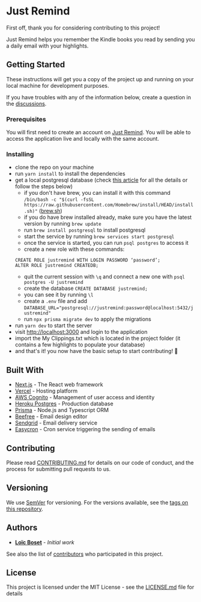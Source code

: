 # Just Remind

First off, thank you for considering contributing to this project!

Just Remind helps you remember the Kindle books you read by sending you a daily email with your highlights.

## Getting Started

These instructions will get you a copy of the project up and running on your local machine for development purposes.

If you have troubles with any of the information below, create a question in the [discussions](https://github.com/Just-Remind/app/discussions).

### Prerequisites

You will first need to create an account on [Just Remind](https://justremind.app/). You will be able to access the application live and locally with the same account.

### Installing

- clone the repo on your machine
- run `yarn install` to install the dependencies
- get a local postgresql database (check [this article](https://www.sqlshack.com/setting-up-a-postgresql-database-on-mac/) for all the details or follow the steps below)
  - if you don't have brew, you can install it with this command `/bin/bash -c "$(curl -fsSL https://raw.githubusercontent.com/Homebrew/install/HEAD/install.sh)"` ([brew.sh](https://brew.sh/))
  - if you do have brew installed already, make sure you have the latest version by running `brew update`
  - run `brew install postgresql` to install postgresql
  - start the service by running `brew services start postgresql`
  - once the service is started, you can run `psql postgres` to access it
  - create a new role with these commands:
  ```
  CREATE ROLE justremind WITH LOGIN PASSWORD ‘password’;
  ALTER ROLE justremind CREATEDB;
  ```
  - quit the current session with `\q` and connect a new one with `psql postgres -U justremind`
  - create the database `CREATE DATABASE justremind;`
  - you can see it by running `\l`
  - create a `.env` file and add `DATABASE_URL="postgresql://justremind:password@localhost:5432/justremind"`
  - run `npx prisma migrate dev` to apply the migrations
- run `yarn dev` to start the server
- visit [http://localhost:3000](http://localhost:3000/) and login to the application
- import the My Clippings.txt which is located in the project folder (it contains a few highlights to populate your database)
- and that's it! you now have the basic setup to start contributing! 🥳
## Built With

* [Next.js](https://nextjs.org/) - The React web framework
* [Vercel](https://vercel.com/) - Hosting platform
* [AWS Cognito](https://aws.amazon.com/cognito/?nc1=h_ls) - Management of user access and identity
* [Heroku Postgres](https://devcenter.heroku.com/articles/heroku-postgresql) - Production database
* [Prisma](https://www.prisma.io/) - Node.js and Typescript ORM
* [Beefree](https://beefree.io/) - Email design editor
* [Sendgrid](https://sendgrid.com/) - Email delivery service
* [Easycron](https://www.easycron.com/) - Cron service triggering the sending of emails

## Contributing

Please read [CONTRIBUTING.md](https://gist.github.com/PurpleBooth/b24679402957c63ec426) for details on our code of conduct, and the process for submitting pull requests to us.

## Versioning

We use [SemVer](http://semver.org/) for versioning. For the versions available, see the [tags on this repository](https://github.com/Just-Remind/app/tags).

## Authors

* [**Loïc Boset**](https://github.com/loicboset) - *Initial work*

See also the list of [contributors](https://github.com/Just-Remind/app/graphs/contributors) who participated in this project.

## License

This project is licensed under the MIT License - see the [LICENSE.md](LICENSE.md) file for details

